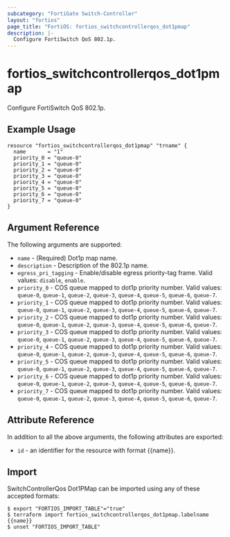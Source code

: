 ```yaml
---
subcategory: "FortiGate Switch-Controller"
layout: "fortios"
page_title: "FortiOS: fortios_switchcontrollerqos_dot1pmap"
description: |-
  Configure FortiSwitch QoS 802.1p.
---
```


# fortios_switchcontrollerqos_dot1pmap
Configure FortiSwitch QoS 802.1p.

## Example Usage

```hcl
resource "fortios_switchcontrollerqos_dot1pmap" "trname" {
  name       = "1"
  priority_0 = "queue-0"
  priority_1 = "queue-0"
  priority_2 = "queue-0"
  priority_3 = "queue-0"
  priority_4 = "queue-0"
  priority_5 = "queue-0"
  priority_6 = "queue-0"
  priority_7 = "queue-0"
}
```

## Argument Reference

The following arguments are supported:

* `name` - (Required) Dot1p map name.
* `description` - Description of the 802.1p name.
* `egress_pri_tagging` - Enable/disable egress priority-tag frame. Valid values: `disable`, `enable`.
* `priority_0` - COS queue mapped to dot1p priority number. Valid values: `queue-0`, `queue-1`, `queue-2`, `queue-3`, `queue-4`, `queue-5`, `queue-6`, `queue-7`.
* `priority_1` - COS queue mapped to dot1p priority number. Valid values: `queue-0`, `queue-1`, `queue-2`, `queue-3`, `queue-4`, `queue-5`, `queue-6`, `queue-7`.
* `priority_2` - COS queue mapped to dot1p priority number. Valid values: `queue-0`, `queue-1`, `queue-2`, `queue-3`, `queue-4`, `queue-5`, `queue-6`, `queue-7`.
* `priority_3` - COS queue mapped to dot1p priority number. Valid values: `queue-0`, `queue-1`, `queue-2`, `queue-3`, `queue-4`, `queue-5`, `queue-6`, `queue-7`.
* `priority_4` - COS queue mapped to dot1p priority number. Valid values: `queue-0`, `queue-1`, `queue-2`, `queue-3`, `queue-4`, `queue-5`, `queue-6`, `queue-7`.
* `priority_5` - COS queue mapped to dot1p priority number. Valid values: `queue-0`, `queue-1`, `queue-2`, `queue-3`, `queue-4`, `queue-5`, `queue-6`, `queue-7`.
* `priority_6` - COS queue mapped to dot1p priority number. Valid values: `queue-0`, `queue-1`, `queue-2`, `queue-3`, `queue-4`, `queue-5`, `queue-6`, `queue-7`.
* `priority_7` - COS queue mapped to dot1p priority number. Valid values: `queue-0`, `queue-1`, `queue-2`, `queue-3`, `queue-4`, `queue-5`, `queue-6`, `queue-7`.


## Attribute Reference

In addition to all the above arguments, the following attributes are exported:
* `id` - an identifier for the resource with format {{name}}.

## Import

SwitchControllerQos Dot1PMap can be imported using any of these accepted formats:
```
$ export "FORTIOS_IMPORT_TABLE"="true"
$ terraform import fortios_switchcontrollerqos_dot1pmap.labelname {{name}}
$ unset "FORTIOS_IMPORT_TABLE"
```

